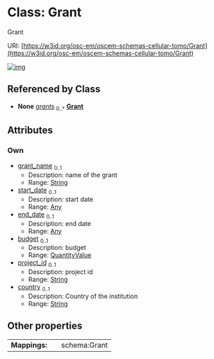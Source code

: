 
# Class: Grant

Grant

URI: [https://w3id.org/osc-em/oscem-schemas-cellular-tomo/Grant](https://w3id.org/osc-em/oscem-schemas-cellular-tomo/Grant)


[![img](https://yuml.me/diagram/nofunky;dir:TB/class/[QuantityValue],[QuantityValue]<budget%200..1-++[Grant&#124;grant_name:string%20%3F;project_id:string%20%3F;country:string%20%3F],[Any]<end_date%200..1-++[Grant],[Any]<start_date%200..1-++[Grant],[Organizational]++-%20grants%200..*>[Grant],[Organizational],[Any])](https://yuml.me/diagram/nofunky;dir:TB/class/[QuantityValue],[QuantityValue]<budget%200..1-++[Grant&#124;grant_name:string%20%3F;project_id:string%20%3F;country:string%20%3F],[Any]<end_date%200..1-++[Grant],[Any]<start_date%200..1-++[Grant],[Organizational]++-%20grants%200..*>[Grant],[Organizational],[Any])

## Referenced by Class

 *  **None** *[grants](grants.md)*  <sub>0..\*</sub>  **[Grant](Grant.md)**

## Attributes


### Own

 * [grant_name](grant_name.md)  <sub>0..1</sub>
     * Description: name of the grant
     * Range: [String](types/String.md)
 * [start_date](start_date.md)  <sub>0..1</sub>
     * Description: start date
     * Range: [Any](Any.md)
 * [end_date](end_date.md)  <sub>0..1</sub>
     * Description: end date
     * Range: [Any](Any.md)
 * [budget](budget.md)  <sub>0..1</sub>
     * Description: budget
     * Range: [QuantityValue](QuantityValue.md)
 * [project_id](project_id.md)  <sub>0..1</sub>
     * Description: project id
     * Range: [String](types/String.md)
 * [country](country.md)  <sub>0..1</sub>
     * Description: Country of the institution
     * Range: [String](types/String.md)

## Other properties

|  |  |  |
| --- | --- | --- |
| **Mappings:** | | schema:Grant |